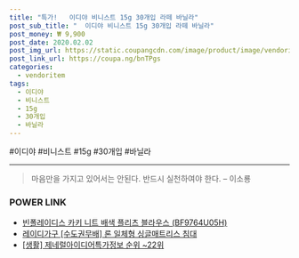 ```yaml
--- 
title: "특가!   이디야 비니스트 15g 30개입 라떼 바닐라" 
post_sub_title: "  이디야 비니스트 15g 30개입 라떼 바닐라" 
post_money: ₩ 9,900 
post_date: 2020.02.02 
post_img_url: https://static.coupangcdn.com/image/product/image/vendoritem/2019/01/28/3349235644/18f5a8b6-dd70-45b7-a747-da229267b952.jpg 
post_link_url: https://coupa.ng/bnTPgs 
categories: 
  - vendoritem 
tags: 
  - 이디야 
  - 비니스트 
  - 15g 
  - 30개입 
  - 바닐라 
--- 
```

  #이디야 #비니스트 #15g #30개입 #바닐라 
<hr> 

> 마음만을 가지고 있어서는 안된다. 반드시 실천하여야 한다. – 이소룡 


### POWER LINK

* <a href="https://blog.naver.com/fasyy4321/221786328223" target="_blank">빈폴레이디스 카키 니트 배색 플리츠 블라우스 (BF9764U05H)</a>
* <a href="https://blog.naver.com/fasyy4321/221790060834" target="_blank">레이디가구 [수도권무배] 론 일체형 싱글매트리스 침대</a>
* <a href="https://blog.naver.com/sakai111/221773855373" target="_blank"> [생활] 제네럴아이디어특가정보 순위 ~22위</a>
